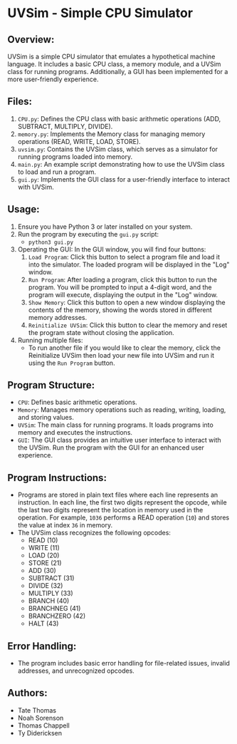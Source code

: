 # UVSim - Simple CPU Simulator

## Overview:
UVSim is a simple CPU simulator that emulates a hypothetical machine language. It includes a basic CPU class, a memory module, and a UVSim class for running programs. Additionally, a GUI has been implemented for a more user-friendly experience. 

## Files:
1. `CPU.py`: Defines the CPU class with basic arithmetic operations (ADD, SUBTRACT, MULTIPLY, DIVIDE).
2. `memory.py`: Implements the Memory class for managing memory operations (READ, WRITE, LOAD, STORE).
3. `uvsim.py`: Contains the UVSim class, which serves as a simulator for running programs loaded into memory.
4. `main.py`: An example script demonstrating how to use the UVSim class to load and run a program.
5. `gui.py`: Implements the GUI class for a user-friendly interface to interact with UVSim. 

## Usage:
1. Ensure you have Python 3 or later installed on your system.
2. Run the program by executing the `gui.py` script:
   - `python3 gui.py`
3. Operating the GUI:
   In the GUI window, you will find four buttons:
   1. `Load Program`: Click this button to select a program file and load it into the simulator. The loaded program will be displayed in the "Log" window.
   2. `Run Program`: After loading a program, click this button to run the program. You will be prompted to input a 4-digit word, and the program will execute, displaying the output in the "Log" window.
   3. `Show Memory`: Click this button to open a new window displaying the contents of the memory, showing the words stored in different memory addresses.
   4. `Reinitialize UVSim`: Click this button to clear the memory and reset the program state without closing the application.
5. Running multiple files:
   - To run another file if you would like to clear the memory, click the Reinitialize UVSim then load your new file into UVSim and run it using the `Run Program` button.  

## Program Structure:
- `CPU`: Defines basic arithmetic operations.
- `Memory`: Manages memory operations such as reading, writing, loading, and storing values.
- `UVSim`: The main class for running programs. It loads programs into memory and executes the instructions.
- `GUI`: The GUI class provides an intuitive user interface to interact with the UVSim. Run the program with the GUI for an enhanced user experience.

## Program Instructions:
- Programs are stored in plain text files where each line represents an instruction. In each line, the first two digits represent the opcode, while the last two digits represent the location in memory used in the operation. For example, `1036` performs a READ operation (`10`) and stores the value at index `36` in memory. 
- The UVSim class recognizes the following opcodes:
  - READ (10)
  - WRITE (11)
  - LOAD (20)
  - STORE (21)
  - ADD (30)
  - SUBTRACT (31)
  - DIVIDE (32)
  - MULTIPLY (33)
  - BRANCH (40)
  - BRANCHNEG (41)
  - BRANCHZERO (42)
  - HALT (43)

## Error Handling:
- The program includes basic error handling for file-related issues, invalid addresses, and unrecognized opcodes.

## Authors:
- Tate Thomas
- Noah Sorenson
- Thomas Chappell
- Ty Didericksen
